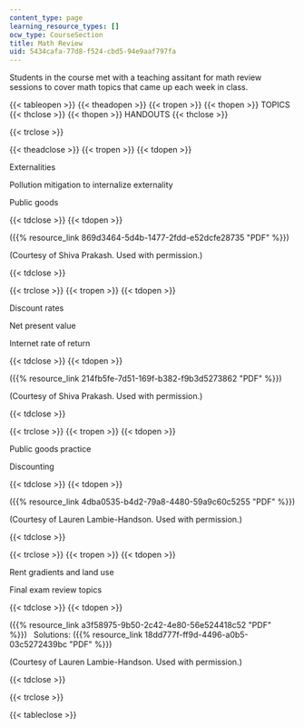 ```yaml
---
content_type: page
learning_resource_types: []
ocw_type: CourseSection
title: Math Review
uid: 5434cafa-77d8-f524-cbd5-94e9aaf797fa
---
```


Students in the course met with a teaching assitant for math review sessions to cover math topics that came up each week in class.

{{< tableopen >}}
{{< theadopen >}}
{{< tropen >}}
{{< thopen >}}
TOPICS
{{< thclose >}}
{{< thopen >}}
HANDOUTS
{{< thclose >}}

{{< trclose >}}

{{< theadclose >}}
{{< tropen >}}
{{< tdopen >}}


Externalities

Pollution mitigation to internalize externality

Public goods


{{< tdclose >}}
{{< tdopen >}}


({{% resource_link 869d3464-5d4b-1477-2fdd-e52dcfe28735 "PDF" %}})

(Courtesy of Shiva Prakash. Used with permission.)


{{< tdclose >}}

{{< trclose >}}
{{< tropen >}}
{{< tdopen >}}


Discount rates

Net present value

Internet rate of return


{{< tdclose >}}
{{< tdopen >}}


({{% resource_link 214fb5fe-7d51-169f-b382-f9b3d5273862 "PDF" %}})

(Courtesy of Shiva Prakash. Used with permission.)


{{< tdclose >}}

{{< trclose >}}
{{< tropen >}}
{{< tdopen >}}


Public goods practice

Discounting


{{< tdclose >}}
{{< tdopen >}}


({{% resource_link 4dba0535-b4d2-79a8-4480-59a9c60c5255 "PDF" %}})

(Courtesy of Lauren Lambie-Handson. Used with permission.)


{{< tdclose >}}

{{< trclose >}}
{{< tropen >}}
{{< tdopen >}}


Rent gradients and land use

Final exam review topics


{{< tdclose >}}
{{< tdopen >}}


({{% resource_link a3f58975-9b50-2c42-4e80-56e524418c52 "PDF" %}})   Solutions: ({{% resource_link 18dd777f-ff9d-4496-a0b5-03c5272439bc "PDF" %}})

(Courtesy of Lauren Lambie-Handson. Used with permission.)


{{< tdclose >}}

{{< trclose >}}

{{< tableclose >}}